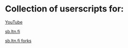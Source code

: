 # Collection of userscripts for:
[YouTube](yt/README.md)

[sb.ltn.fi](sbltnfi/README.md)

[sb.ltn.fi forks](sbltnfi/fork/README.md) 
